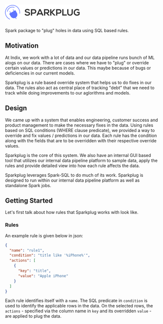 # ![Sparkplug](./logo/logo.png)
Spark package to "plug" holes in data using SQL based rules.

## Motivation

At Indix, we work with a lot of data and our data pipeline runs bunch of ML alogs on our data. There are cases where we have to "plug" or override certain values or predictions in our data. This maybe because of bugs or deficiencies in our current models. 

Sparkplug is a rule based override system that helps us to do fixes in our data. The rules also act as central place of tracking "debt" that we need to track while doing improvements to our aglorithms and models.

## Design

We came up with a system that enables engineering, customer success and product management to make the necessary fixes in the data. Using rules based on SQL conditions (WHERE clause predicate), we provided a way to override and fix values / predictions in our data. Each rule has the condition along with the fields that are to be overridden with their respective override values.

Sparkplug is the core of this system. We also have an internal GUI based tool that utilizes our internal data pipeline platform to sample data, apply the rules and provide detailed view into how each rule affects the data.

Sparkplug leverages Spark-SQL to do much of its work. Sparkplug is designed to run within our internal data pipeline platform as well as standalone Spark jobs.

## Getting Started

Let's first talk about how rules that Sparkplug works with look like.

### Rules

An example rule is given below in json:

```json
{
  "name": "rule1",
  "condition": "title like '%iPhone%'",
  "actions": [
    {
      "key": "title",
      "value": "Apple iPhone"
    }
  ]
}
```
Each rule identifies itself with a `name`. The SQL predicate in `condition` is used to identify the applicable rows in the data. On the selected rows, the `actions` - specified via the column name in `key` and its overridden `value` - are applied to plug the data.
